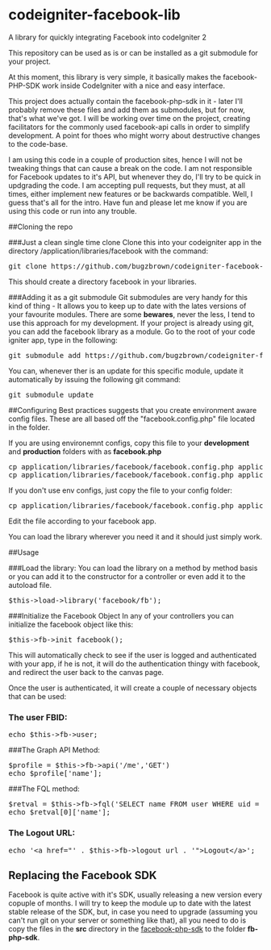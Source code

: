 # codeigniter-facebook-lib

A library for quickly integrating Facebook into codeIgniter 2

This repository can be used as is or can be installed as a git submodule for your project.

At this moment, this library is very simple, it basically makes the facebook-PHP-SDK work inside 
CodeIgniter with a nice and easy interface.

This project does actually contain the facebook-php-sdk in it - later I'll probably remove these files and add them as submodules, but for now, that's what we've got.
I will be working over time on the project, creating facilitators for the commonly used facebook-api calls in order to 
simplify development. A point for thoes who might worry about destructive changes to the code-base.

I am using this code in a couple of production sites, hence I will not be tweaking things that can cause a break on the code.
I am not responsible for Facebook updates to it's API, but whenever they do, I'll try to be quick in updgrading the code.
I am accepting pull requests, but they must, at all times, either implement new features or be backwards compatible.
Well, I guess that's all for the intro. Have fun and please let me know if you are using this code or run into any trouble.


##Cloning the repo

###Just a clean single time clone
Clone this into your codeigniter app in the directory
/application/libraries/facebook
with the command:

<pre lang="bash">
git clone https://github.com/bugzbrown/codeigniter-facebook-lib.git facebook
</pre>

This should create a directory facebook in your libraries.

###Adding it as a git submodule
Git submodules are very handy for this kind of thing - It allows you to keep up to date with the lates versions of your 
favourite modules. There are some **bewares**, never the less, I tend to use this approach for my development.
If your project is already using git, you can add the facebook library as a module.
Go to the root of your code igniter app, type in the following:
<pre lang="shell">
git submodule add https://github.com/bugzbrown/codeigniter-facebook-lib.git application/libraries/facebook
</pre>

You can, whenever ther is an update for this specific module, update it automatically by issuing the following git command:
<pre lang="shell">
git submodule update
</pre>

##Configuring
Best practices suggests that you create environment aware config files. These are all based off the "facebook.config.php" file located in the folder.

If you are using environemnt configs, copy this file to your **development** and **production** folders with as **facebook.php**

<pre lang="shell">
cp application/libraries/facebook/facebook.config.php application/config/development/facebook.php
cp application/libraries/facebook/facebook.config.php application/config/production/facebook.php
</pre>

If you don't use env configs, just copy the file to your config folder:

<pre lang="bash">
cp application/libraries/facebook/facebook.config.php application/config/facebook.php
</pre>

Edit the file according to your facebook app.

You can load the library wherever you need it and it should just simply work.

##Usage

###Load the library:
You can load the library on a method by method basis or you can add it to the constructor for a controller or even add it to the autoload file.
<pre lang="php">
$this->load->library('facebook/fb');
</pre>

###Initialize the Facebook Object
In any of your controllers you can initialize the facebook object like this:
<pre lang="php">
$this->fb->init_facebook();
</pre>
This will automatically check to see if the user is logged and authenticated with your app, if he is not, it will do the authentication thingy with facebook, and redirect the user back to the canvas page.

Once the user is authenticated, it will create a couple of necessary objects that can be used:

### The user FBID:
<pre lang="php">
echo $this->fb->user;
</pre>

###The Graph API Method:

<pre lang="php">
$profile = $this->fb->api('/me','GET')
echo $profile['name'];
</pre>

###The FQL method:
<pre lang="php">
$retval = $this->fb->fql('SELECT name FROM user WHERE uid = '. $this->fb->user);
echo $retval[0]['name'];
</pre>

### The Logout URL:

<pre lang="php">
echo '&lt;a href="' . $this->fb->logout_url . '">Logout&lt;/a>';
</pre>


## Replacing the Facebook SDK
Facebook is quite active with it's SDK, usually releasing a new version every copuple of months. I will try to keep the module
up to date with the latest stable release of the SDK, but, in case you need to upgrade (assuming you can't run git on your server or something like that),
all you need to do is copy the files in the **src** directory in the <a href="https://github.com/facebook/facebook-php-sdk">facebook-php-sdk</a> to the folder **fb-php-sdk**.

